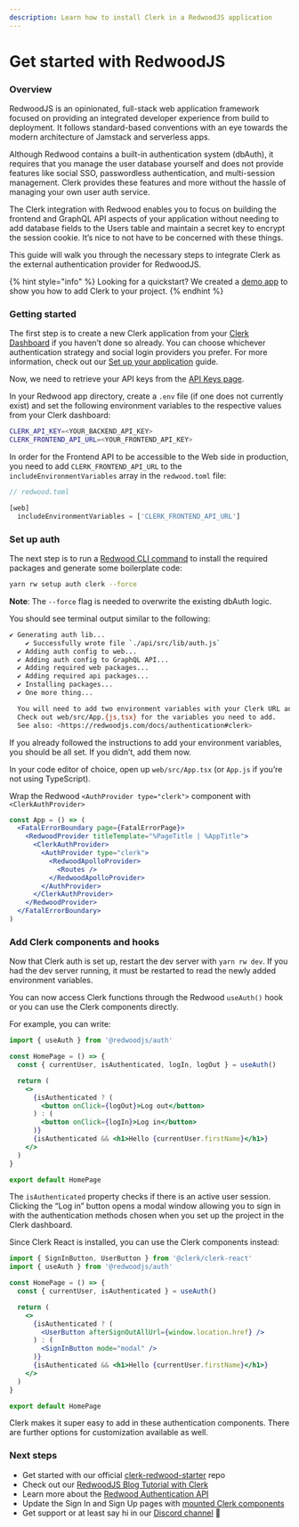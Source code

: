 ```yaml
---
description: Learn how to install Clerk in a RedwoodJS application
---
```


# Get started with RedwoodJS

### Overview

RedwoodJS is an opinionated, full-stack web application framework focused on providing an integrated developer experience from build to deployment. It follows standard-based conventions with an eye towards the modern architecture of Jamstack and serverless apps.

Although Redwood contains a built-in authentication system (dbAuth), it requires that you manage the user database yourself and does not provide features like social SSO, passwordless authentication, and multi-session management. Clerk provides these features and more without the hassle of managing your own user auth service.

The Clerk integration with Redwood enables you to focus on building the frontend and GraphQL API aspects of your application without needing to add database fields to the Users table and maintain a secret key to encrypt the session cookie. It’s nice to not have to be concerned with these things.

This guide will walk you through the necessary steps to integrate Clerk as the external authentication provider for RedwoodJS.

{% hint style="info" %}
Looking for a quickstart? We created a [demo app](https://github.com/clerkinc/clerk-redwood-starter) to show you how to add Clerk to your project.
{% endhint %}

### Getting started

The first step is to create a new Clerk application from your [Clerk Dashboard](https://dashboard.clerk.dev) if you haven’t done so already. You can choose whichever authentication strategy and social login providers you prefer. For more information, check out our [Set up your application](../popular-guides/setup-your-application.md) guide.

Now, we need to retrieve your API keys from the [API Keys page](https://dashboard.clerk.dev/last-active?path=api-keys).

In your Redwood app directory, create a `.env` file (if one does not currently exist) and set the following environment variables to the respective values from your Clerk dashboard:

```bash
CLERK_API_KEY=<YOUR_BACKEND_API_KEY>
CLERK_FRONTEND_API_URL=<YOUR_FRONTEND_API_KEY>
```

In order for the Frontend API to be accessible to the Web side in production, you need to add `CLERK_FRONTEND_API_URL` to the `includeEnvironmentVariables` array in the `redwood.toml` file:

```jsx
// redwood.toml

[web]
  includeEnvironmentVariables = ['CLERK_FRONTEND_API_URL']
```

### Set up auth

The next step is to run a [Redwood CLI command](https://redwoodjs.com/docs/authentication.html#clerk) to install the required packages and generate some boilerplate code:

```bash
yarn rw setup auth clerk --force
```

**Note**: The `--force` flag is needed to overwrite the existing dbAuth logic.

You should see terminal output similar to the following:

```bash
✔ Generating auth lib...
    ✔ Successfully wrote file `./api/src/lib/auth.js`
  ✔ Adding auth config to web...
  ✔ Adding auth config to GraphQL API...
  ✔ Adding required web packages...
  ✔ Adding required api packages...
  ✔ Installing packages...
  ✔ One more thing...

  You will need to add two environment variables with your Clerk URL and API key.
  Check out web/src/App.{js,tsx} for the variables you need to add.
  See also: <https://redwoodjs.com/docs/authentication#clerk>
```

If you already followed the instructions to add your environment variables, you should be all set. If you didn’t, add them now.

In your code editor of choice, open up `web/src/App.tsx` (or `App.js` if you’re not using TypeScript).

Wrap the Redwood `<AuthProvider type="clerk">` component with `<ClerkAuthProvider>`

```jsx
const App = () => (
  <FatalErrorBoundary page={FatalErrorPage}>
    <RedwoodProvider titleTemplate="%PageTitle | %AppTitle">
      <ClerkAuthProvider>
        <AuthProvider type="clerk">
          <RedwoodApolloProvider>
            <Routes />
          </RedwoodApolloProvider>
        </AuthProvider>
      </ClerkAuthProvider>
    </RedwoodProvider>
  </FatalErrorBoundary>
)
```

### Add Clerk components and hooks

Now that Clerk auth is set up, restart the dev server with `yarn rw dev`. If you had the dev server running, it must be restarted to read the newly added environment variables.

You can now access Clerk functions through the Redwood `useAuth()` hook or you can use the Clerk components directly.

For example, you can write:

```jsx
import { useAuth } from '@redwoodjs/auth'

const HomePage = () => {
  const { currentUser, isAuthenticated, logIn, logOut } = useAuth()

  return (
    <>
      {isAuthenticated ? (
        <button onClick={logOut}>Log out</button>
      ) : (
        <button onClick={logIn}>Log in</button>
      )}
      {isAuthenticated && <h1>Hello {currentUser.firstName}</h1>}
    </>
  )
}

export default HomePage
```

The `isAuthenticated` property checks if there is an active user session. Clicking the “Log in” button opens a modal window allowing you to sign in with the authentication methods chosen when you set up the project in the Clerk dashboard.

Since Clerk React is installed, you can use the Clerk components instead:

```jsx
import { SignInButton, UserButton } from '@clerk/clerk-react'
import { useAuth } from '@redwoodjs/auth'

const HomePage = () => {
  const { currentUser, isAuthenticated } = useAuth()

  return (
    <>
      {isAuthenticated ? (
        <UserButton afterSignOutAllUrl={window.location.href} />
      ) : (
        <SignInButton mode="modal" />
      )}
      {isAuthenticated && <h1>Hello {currentUser.firstName}</h1>}
    </>
  )
} 

export default HomePage
```

Clerk makes it super easy to add in these authentication components. There are further options for customization available as well.

### Next steps

* Get started with our official [clerk-redwood-starter](https://github.com/clerkinc/clerk-redwood-starter) repo
* Check out our [RedwoodJS Blog Tutorial with Clerk](https://clerk.dev/tutorials/redwoodjs-blog-tutorial-with-clerk)
* Learn more about the [Redwood Authentication API](https://redwoodjs.com/docs/authentication#api)
* Update the Sign In and Sign Up pages with [mounted Clerk components](../components/sign-in/sign-in.md)
* Get support or at least say hi in our [Discord channel](https://discord.com/invite/b5rXHjAg7A) 👋
